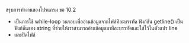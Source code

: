 สรุบการทำงานของโปรแกรม ขอ 10.2
- เป็นการใช้ while-loop วนรอบเพื่ออ่านข้อมูลจากไฟล์ทีละบรรทัด ฟังก์ชัน getline() เป็นฟังก์ชันของ string ที่ช่วยให้เราสามารถอ่านข้อมูลมาทีละบรรทัดและใส่ไว้ในตัวแปร line
- และปิดไฟล์

